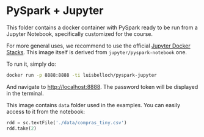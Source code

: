 # PySpark + Jupyter

This folder contains a docker container with PySpark ready to be run from a Jupyter Notebook, specifically customized for the course.

For more general uses, we recommend to use the official [Jupyter Docker Stacks](https://jupyter-docker-stacks.readthedocs.io/en/latest/index.html). This image itself is derived from `jupyter/pyspark-notebook` one.

To run it, simply do:

```bash
docker run -p 8888:8888 -ti luisbelloch/pyspark-jupyter
```

And navigate to [http://localhost:8888](http://localhost:8888). The password token will be displayed in the terminal.

This image contains `data` folder used in the examples. You can easily access to it from the notebook:

```python
rdd = sc.textFile('./data/compras_tiny.csv')
rdd.take(2)
```

